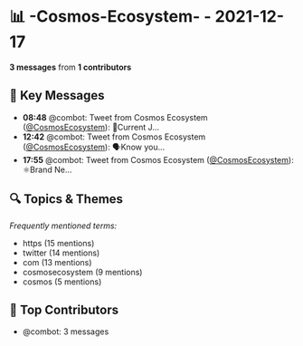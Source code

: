 # 📊 -Cosmos-Ecosystem- - 2021-12-17
**3 messages** from **1 contributors**

## 💬 Key Messages
- **08:48** @combot: Tweet from Cosmos Ecosystem ([@CosmosEcosystem](https://twitter.com/CosmosEcosystem)):
🚨Current J...
- **12:42** @combot: Tweet from Cosmos Ecosystem ([@CosmosEcosystem](https://twitter.com/CosmosEcosystem)):
🗣️Know you...
- **17:55** @combot: Tweet from Cosmos Ecosystem ([@CosmosEcosystem](https://twitter.com/CosmosEcosystem)):
⚛️Brand Ne...

## 🔍 Topics & Themes
*Frequently mentioned terms:*
- https (15 mentions)
- twitter (14 mentions)
- com (13 mentions)
- cosmosecosystem (9 mentions)
- cosmos (5 mentions)

## 👥 Top Contributors
- @combot: 3 messages